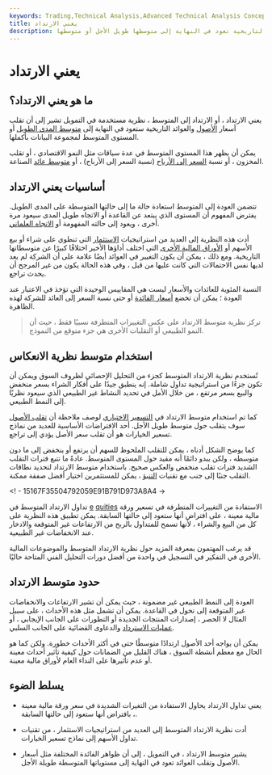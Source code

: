 ```yaml
---
keywords: Trading,Technical Analysis,Advanced Technical Analysis Concepts
title: يعني الارتداد
description: متوسط الارتداد هو نظرية مالية تفترض أن أسعار الأصول والعوائد التاريخية تعود في النهاية إلى متوسطها طويل الأجل أو متوسطها.
---
```


# يعني الارتداد
## ما هو يعني الارتداد؟

يعني الارتداد ، أو الارتداد إلى المتوسط ، نظرية مستخدمة في التمويل تشير إلى أن تقلب أسعار [الأصول](/asset) والعوائد التاريخية ستعود في النهاية إلى [متوسط المدى الطويل](/mean) أو المستوى المتوسط لمجموعة البيانات بأكملها.

يمكن أن يظهر هذا المستوى المتوسط في عدة سياقات مثل النمو الاقتصادي ، أو تقلب المخزون ، أو نسبة [السعر إلى الأرباح](/price-earningsratio) (نسبة السعر إلى الأرباح) ، أو [متوسط عائد](/averagereturn) الصناعة.

## أساسيات يعني الارتداد

تتضمن العودة إلى المتوسط استعادة حالة ما إلى حالتها المتوسطة على المدى الطويل. يفترض المفهوم أن المستوى الذي يبتعد عن القاعدة أو الاتجاه طويل المدى سيعود مرة أخرى ، ويعود إلى حالته المفهومة أو [الاتجاه العلماني](/secular).

أدت هذه النظرية إلى العديد من استراتيجيات [الاستثمار](/investing) التي تنطوي على شراء أو بيع الأسهم أو [الأوراق المالية الأخرى](/security) التي اختلف أداؤها الأخير اختلافًا كبيرًا عن متوسطاتها التاريخية. ومع ذلك ، يمكن أن يكون التغيير في العوائد أيضًا علامة على أن الشركة لم يعد لديها نفس الاحتمالات التي كانت عليها من قبل ، وفي هذه الحالة يكون من غير المرجح أن يحدث تراجع.

النسبة المئوية للعائدات والأسعار ليست هي المقاييس الوحيدة التي تؤخذ في الاعتبار عند العودة ؛ يمكن أن تخضع [أسعار الفائدة](/interestrate) أو حتى نسبة السعر إلى العائد للشركة لهذه الظاهرة.

> تركز نظرية متوسط الارتداد على عكس التغييرات المتطرفة نسبيًا فقط ، حيث أن النمو الطبيعي أو التقلبات الأخرى هي جزء متوقع من النموذج.

>

## استخدام متوسط نظرية الانعكاس

تُستخدم نظرية الارتداد المتوسط كجزء من التحليل الإحصائي لظروف السوق ويمكن أن تكون جزءًا من استراتيجية تداول شاملة. إنه ينطبق جيدًا على أفكار الشراء بسعر منخفض والبيع بسعر مرتفع ، من خلال الأمل في تحديد النشاط غير الطبيعي الذي سيعود نظريًا إلى النمط الطبيعي.

كما تم استخدام متوسط الارتداد في [التسعير](/option) [الاختياري](/option) لوصف ملاحظة أن [تقلب الأصول](/volatility) سوف يتقلب حول متوسط طويل الأجل. أحد الافتراضات الأساسية للعديد من نماذج تسعير الخيارات هو أن تقلب سعر الأصل يؤدي إلى تراجع.

كما يوضح الشكل أدناه ، يمكن للتقلب الملحوظ للسهم أن يرتفع أو ينخفض إلى ما دون متوسطه ، ولكن يبدو دائمًا أنه مقيد حول المستوى المتوسط. عادةً ما تتبع فترات التقلب الشديد فترات تقلب منخفض والعكس صحيح. باستخدام متوسط الارتداد لتحديد نطاقات التقلب جنبًا إلى جنب مع تقنيات [التنبؤ](/forecasting) ، يمكن للمستثمرين اختيار أفضل صفقة ممكنة.

<! - 15167F35504792059E91B791D973A8A4 ->

تداول الارتداد المتوسط في [e](/equity) [quities](/equity) الاستفادة من التغييرات المتطرفة في تسعير ورقة مالية معينة ، على افتراض أنها ستعود إلى حالتها السابقة. يمكن تطبيق هذه النظرية على كل من البيع والشراء ، لأنها تسمح للمتداول بالربح من الارتفاعات غير المتوقعة والادخار عند الانخفاضات غير الطبيعية.

قد يرغب المهتمون بمعرفة المزيد حول نظرية الارتداد المتوسط والموضوعات المالية الأخرى في التفكير في التسجيل في واحدة من أفضل دورات التحليل الفني المتاحة حاليًا.

## حدود متوسط الارتداد

العودة إلى النمط الطبيعي غير مضمونة ، حيث يمكن أن تشير الارتفاعات والانخفاضات غير المتوقعة إلى تحول في القاعدة. يمكن أن تشمل مثل هذه الأحداث ، على سبيل المثال لا الحصر ، إصدارات المنتجات الجديدة أو التطورات على الجانب الإيجابي ، أو [عمليات الاسترداد](/product_recall) والدعاوى القضائية على الجانب السلبي.

يمكن أن يواجه أحد الأصول ارتدادًا متوسطًا حتى في أكثر الأحداث خطورة. ولكن كما هو الحال مع معظم أنشطة السوق ، هناك القليل من الضمانات حول كيفية تأثير أحداث معينة أو عدم تأثيرها على النداء العام لأوراق مالية معينة.

## يسلط الضوء

- يعني تداول الارتداد يحاول الاستفادة من التغيرات الشديدة في سعر ورقة مالية معينة ، بافتراض أنها ستعود إلى حالتها السابقة.

- أدت نظرية الارتداد المتوسط إلى العديد من استراتيجيات الاستثمار ، من تقنيات تداول الأسهم إلى نماذج تسعير الخيارات.

- يشير متوسط الارتداد ، في التمويل ، إلى أن ظواهر الفائدة المختلفة مثل أسعار الأصول وتقلب العوائد تعود في النهاية إلى مستوياتها المتوسطة طويلة الأجل.

